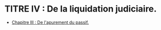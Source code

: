 # TITRE IV : De la liquidation judiciaire.

- [Chapitre III : De l'apurement du passif.](chapitre-iii)

